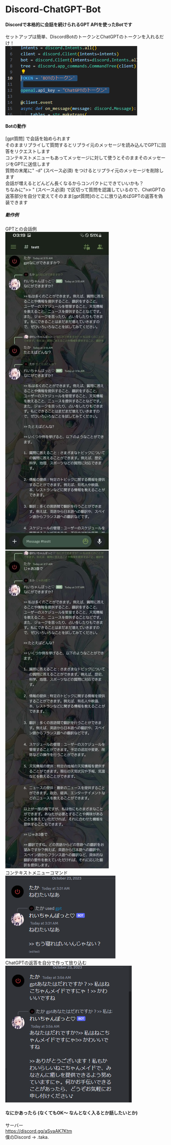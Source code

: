 # Discord-ChatGPT-Bot
#### Discordで本格的に会話を続けられるGPT APIを使ったBotです
セットアップは簡単、DiscordBotのトークンとChatGPTのトークンを入れるだけ！  
![1](image/1.png)  
#### Botの動作
[gpt質問] で会話を始められます  
そのままリプライして質問するとリプライ元のメッセージを読み込んでGPTに回答をリクエストします  
コンテキストメニューもあってメッセージに対して使うとそのままそのメッセージをGPTに送信します  
質問の末尾に" -d" (スペース必須) をつけるとリプライ元のメッセージを削除します  
会話が増えるとどんどん長くなるからコンパクトにできていいかも？  
ちなみに">> " (スペース必須) で区切って質問を認識しているので、ChatGPTの返答部分を自分で変えてそのまま[gpt質問]のとこに放り込めばGPTの返答を偽装できます  
##### 動作例
GPTとの会話例  
![2](image/2.jpg)![3](image/3.jpg)    
コンテキストメニューコマンド  
![4](image/4.png)     
ChatGPTの返答を自分で作って放り込む  
![5](image/5.png)
#### なにかあったら (なくてもOK～ なんとなく入るとか話したいとか)
サーバー  
https://discord.gg/aSyaAK7Ktm  
僕のDiscord -> .taka.  
